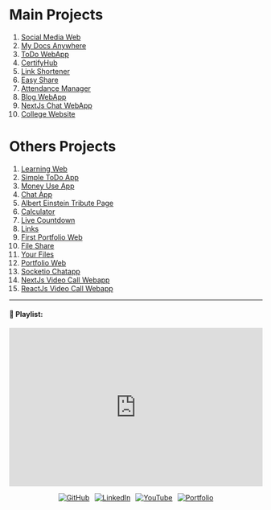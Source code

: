 # Main Projects

1. [Social Media Web](/projects/socialmediaweb/)
2. [My Docs Anywhere](/projects/mydocswebapp/)
3. [ToDo WebApp](/projects/todowebapp/)
4. [CertifyHub](/projects/certifyhub/)
5. [Link Shortener](/projects/linkshortener/)
6. [Easy Share](/projects/easyshare/)
7. [Attendance Manager](/projects/attendance-manager/)
8. [Blog WebApp](/projects/blog-webapp/)
9. [NextJs Chat WebApp](/projects/nextjs-chatapp/)
10. [College Website](/projects/college-website/)

# Others Projects
1. [Learning Web](https://learning-website-soumojit.vercel.app/)
2. [Simple ToDo App](https://todo-webapp-soumojitshome.vercel.app/)
3. [Money Use App](https://money-use-app.vercel.app/)
4. [Chat App](https://chatting-webapp-soumojit.vercel.app/)
5. [Albert Einstein Tribute Page](https://oibsip-oasisinfobyte-soumojitshome.vercel.app/)
6. [Calculator](https://calculator-soumojitshome.vercel.app/)
7. [Live Countdown](https://live-countdown.vercel.app/)
8. [Links](https://implinkssoumojit.vercel.app/)
9. [First Portfolio Web](https://soumojit-shome-portfolio-website.vercel.app/)
10. [File Share](https://file-sharing-webapp-soumojit.vercel.app/)
11. [Your Files](https://yourfilessoumojit.vercel.app/)
12. [Portfolio Web](https://soumojitshome.vercel.app/)
13. [Socketio Chatapp](https://soumojit-socketio-chatapp.vercel.app/)
14. [NextJs Video Call Webapp](https://soumojit-nextjs-videocall-webapp.vercel.app/)
15. [ReactJs Video Call Webapp](https://react-web-rtc-raj.vercel.app/)



---

#### 🚀 Playlist:

<iframe width="100%" height="315" src="https://www.youtube.com/embed/videoseries?si=vxGiLP26y__6KrDE&amp;list=PLa4SSqnW_OPNuAGq_R3O4DFw0G9sriDzJ" title="YouTube video player" frameborder="0" allow="accelerometer; autoplay; clipboard-write; encrypted-media; gyroscope; picture-in-picture; web-share" allowfullscreen></iframe>


<br>

<!-- # Connect with me :   -->

<div style="display: flex; justify-content: center; flex-wrap: wrap; gap: 10px;">
 
[![GitHub](https://img.shields.io/badge/github-%2324292e.svg?&style=for-the-badge&logo=github&logoColor=white)](https://github.com/Soumojitshome2023) 

[![LinkedIn](https://img.shields.io/badge/linkedin-%231E77B5.svg?&style=for-the-badge&logo=linkedin&logoColor=white)](https://www.linkedin.com/in/soumojit-shome-90a190241)
  
[![YouTube](https://img.shields.io/badge/youtube-%23EE4831.svg?&style=for-the-badge&logo=youtube&logoColor=white)](https://youtube.com/@soumojitshome)

[![Portfolio](https://img.shields.io/badge/Portfolio-%23000000.svg?style=for-the-badge&logo=vercel&logoColor=white)](https://www.soumojitshome.me/)
  
</div>

<br>